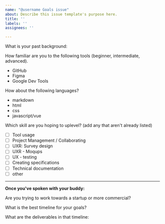 ```yaml
---
name: "@username Goals issue"
about: Describe this issue template's purpose here.
title: ''
labels: ''
assignees: ''

---
```


What is your past background: 

How familiar are you to the following tools (beginner, intermediate, advanced). 
- GitHub
- Figma 
- Google Dev Tools

How about the following languages? 
- markdown 
- html 
- css
- javascript/vue 

Which skill are you hoping to uplevel? (add any that aren't already listed) 
- [ ] Tool usage
- [ ] Project Management / Collaborating 
- [ ] UXR: Survey design 
- [ ] UXR - Moqups 
- [ ] UX - testing 
- [ ] Creating specifications 
- [ ] Technical documentation 
- [ ] other

-------
**Once you've spoken with your buddy:**

Are you trying to work towards a startup or more commercial? 

What is the best timeline for your goals?

What are the deliverables in that timeline:
